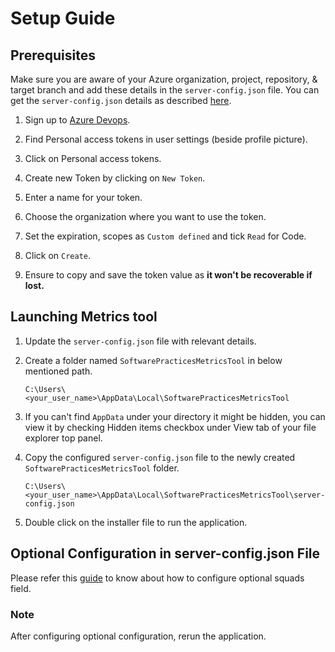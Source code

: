 # Setup Guide

## Prerequisites

Make sure you are aware of your Azure organization, project, repository, &
target branch and add these details in the `server-config.json` file.
You can get the `server-config.json` details as described [here](https://github.com/solitontech/software-practices-metrics-tool/blob/main/server/README.md/#configure-server-configuration-file).

1. Sign up to [Azure Devops](https://dev.azure.com/).

2. Find Personal access tokens in user settings (beside profile picture).

3. Click on Personal access tokens.

4. Create new Token by clicking on `New Token`.

5. Enter a name for your token.

6. Choose the organization where you want to use the token.

7. Set the expiration, scopes as `Custom defined` and tick `Read` for Code.

8. Click on `Create`.

9. Ensure to copy and save the token value as **it won't be recoverable if lost.**

## Launching Metrics tool

1. Update the `server-config.json` file with relevant details.

2. Create a folder named `SoftwarePracticesMetricsTool` in below mentioned path.

   ```shell
   C:\Users\<your_user_name>\AppData\Local\SoftwarePracticesMetricsTool
   ```

3. If you can't find `AppData` under your directory it might be hidden, you can
   view it by checking Hidden items checkbox under View tab of your file explorer
   top panel.

4. Copy the configured `server-config.json` file to the newly created
   `SoftwarePracticesMetricsTool` folder.

   ```shell
   C:\Users\<your_user_name>\AppData\Local\SoftwarePracticesMetricsTool\server-config.json
   ```

5. Double click on the installer file to run the application.

## Optional Configuration in server-config.json File

Please refer this [guide](https://github.com/solitontech/software-practices-metrics-tool/blob/main/server/README.md/#optional-configurations-in-server-configjson-file)
to know about how to configure optional squads field.

### Note

After configuring optional configuration, rerun the application.
